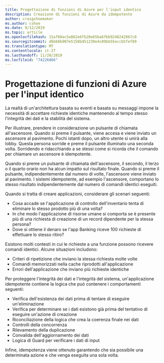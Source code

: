 ```yaml
---
title: Progettazione di funzioni di Azure per l'input identico
description: Creazione di funzioni di Azure da idempotente
author: craigshoemaker
ms.author: cshoe
ms.date: 9/12/2019
ms.topic: article
ms.openlocfilehash: 15af60ac5a862e6fb20e65ba6fbb92482420b7c0
ms.sourcegitcommit: d6b68b907e5158b451239e4c09bb55eccb5fef89
ms.translationtype: MT
ms.contentlocale: it-IT
ms.lasthandoff: 11/20/2019
ms.locfileid: "74226866"
---
```

# <a name="designing-azure-functions-for-identical-input"></a>Progettazione di funzioni di Azure per l'input identico

La realtà di un'architettura basata su eventi e basata su messaggi impone la necessità di accettare richieste identiche mantenendo al tempo stesso l'integrità dei dati e la stabilità del sistema.

Per illustrare, prendere in considerazione un pulsante di chiamata all'ascensore. Quando si preme il pulsante, viene accesa e viene inviato un ascensore al pavimento. Pochi istanti dopo, un altro utente si unirà alla lobby. Questa persona sorride e preme il pulsante illuminato una seconda volta. Sorridendo e ridacchiando a se stessi come si ricorda che il comando per chiamare un ascensore è idempotente.

Quando si preme un pulsante di chiamata dell'ascensore, il secondo, il terzo o il quarto orario non ha alcun impatto sul risultato finale. Quando si preme il pulsante, indipendentemente dal numero di volte, l'ascensore viene inviato al pavimento. I sistemi idempotente, ad esempio l'ascensore, comportano lo stesso risultato indipendentemente dal numero di comandi identici eseguiti.

Quando si tratta di creare applicazioni, considerare gli scenari seguenti:

- Cosa accade se l'applicazione di controllo dell'inventario tenta di eliminare lo stesso prodotto più di una volta?
- In che modo l'applicazione di risorse umane si comporta se è presente più di una richiesta di creazione di un record dipendente per la stessa persona?
- Dove si ottiene il denaro se l'app Banking riceve 100 richieste di effettuare lo stesso ritiro?

Esistono molti contesti in cui le richieste a una funzione possono ricevere comandi identici. Alcune situazioni includono:

- Criteri di ripetizione che inviano la stessa richiesta molte volte
- Comandi memorizzati nella cache riprodotti all'applicazione
- Errori dell'applicazione che inviano più richieste identiche

Per proteggere l'integrità dei dati e l'integrità del sistema, un'applicazione idempotente contiene la logica che può contenere i comportamenti seguenti:

- Verifica dell'esistenza dei dati prima di tentare di eseguire un'eliminazione
- Verifica per determinare se i dati esistono già prima del tentativo di eseguire un'azione di creazione
- Riconciliazione della logica che crea la coerenza finale nei dati
- Controlli della concorrenza
- Rilevamento della duplicazione
- Convalida dell'aggiornamento dei dati
- Logica di Guard per verificare i dati di input

Infine, idempotenza viene ottenuto garantendo che sia possibile una determinata azione e che venga eseguita una sola volta.
